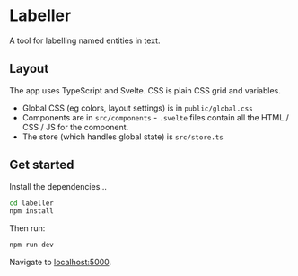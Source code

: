 # Labeller

A tool for labelling named entities in text.

## Layout

The app uses TypeScript and Svelte. CSS is plain CSS grid and variables.

 - Global CSS (eg colors, layout settings) is in `public/global.css`
 - Components are in `src/components` - `.svelte` files contain all the HTML / CSS / JS for the component.
 - The store (which handles global state) is `src/store.ts` 
## Get started

Install the dependencies...

```bash
cd labeller
npm install
```

Then run:

```bash
npm run dev
```

Navigate to [localhost:5000](http://localhost:5000). 
